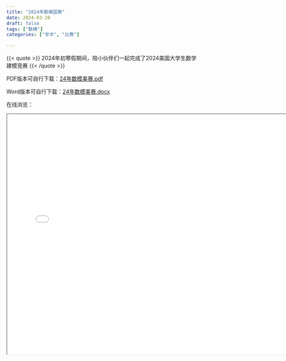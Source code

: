 ```yaml
---
title: "2024年数模国赛"
date: 2024-03-20
draft: false
tags: ["数模"]
categories: ["学术", "比赛"]

---
```

{{< quote >}}
2024年初寒假期间，陪小伙伴们一起完成了2024美国大学生数学建模竞赛
{{< /quote >}}
<!--more-->

PDF版本可自行下载：[24年数模美赛.pdf](https://ethanliu6.github.io/academic/myPapers/数模美赛.pdf)

Word版本可自行下载：[24年数模美赛.docx](https://ethanliu6.github.io/academic/myPapers/数模美赛.docx)

在线浏览：
<iframe src="/pdf/2024数模美赛论文.pdf#zoom=65" width="750" height="630"></iframe>

